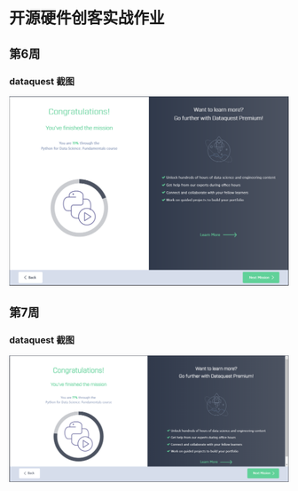 # 开源硬件创客实战作业
## 第6周
### dataquest 截图

![](https://github.com/ophwsjtu18/ohw19f/blob/master/student/ykq/lesson2.PNG)

## 第7周
### dataquest 截图

![](https://github.com/ophwsjtu18/ohw19f/blob/master/student/ykq/lesson7.PNG)
